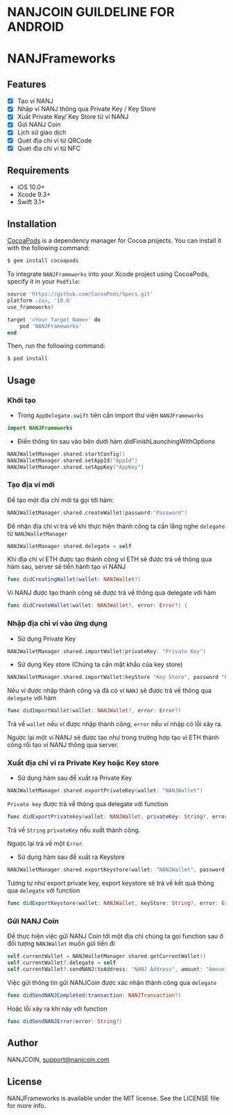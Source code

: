 # NANJCOIN GUILDELINE FOR ANDROID


# NANJFrameworks


## Features

- [x] Tạo ví NANJ
- [x] Nhập ví NANJ thông qua Private Key / Key Store
- [x] Xuất Private Key/ Key Store từ ví NANJ
- [x] Gửi NANJ Coin
- [x] Lịch sử giao dịch
- [x] Quét địa chỉ ví từ QRCode
- [x] Quét địa chỉ ví từ NFC

## Requirements
- iOS 10.0+
- Xcode 9.3+
- Swift 3.1+

## Installation
[CocoaPods](http://cocoapods.org) is a dependency manager for Cocoa projects. You can install it with the following command:

```bash
$ gem install cocoapods
```

To integrate `NANJFrameworks` into your Xcode project using CocoaPods, specify it in your `Podfile`:

```ruby
source 'https://github.com/CocoaPods/Specs.git'
platform :ios, '10.0'
use_frameworks!

target '<Your Target Name>' do
    pod 'NANJFrameworks'
end
```

Then, run the following command:

```bash
$ pod install
```

## Usage
### Khởi tạo
- Trong `AppDelegate.swift` tiên cần import thư viện `NANJFrameworks`
```swift
import NANJFrameworks
```
-  Điền thông tin sau vào bên dưới hàm didFinishLaunchingWithOptions
```swift
NANJWalletManager.shared.startConfig()
NANJWalletManager.shared.setAppId("AppId")
NANJWalletManager.shared.setAppKey("AppKey")
```

### Tạo địa ví mới
Để tạo một địa chỉ mới ta gọi tới hàm:
```swift
NANJWalletManager.shared.createWallet(password:"Password")
```

Để nhận địa chỉ ví trả về khi thực hiện thành công ta cần lắng nghe `delegate` từ `NANJWalletManager`
```swift
NANJWalletManager.shared.delegate = self
```
Khi địa chỉ ví ETH được tạo thành công ví ETH sẽ được trả về thông qua hàm sau, server sẽ tiến hành tạo ví NANJ
```swift
func didCreatingWallet(wallet: NANJWallet?)
```
Ví NANJ được tạo thành công sẽ được trả về thông qua delegate với hàm
```swift
func didCreateWallet(wallet: NANJWallet?, error: Error?) {
```

### Nhập địa chỉ ví vào ứng dụng
- Sử dụng Private Key
```swift
NANJWalletManager.shared.importWallet(privateKey: "Private Key")
```
- Sử dụng Key store (Chúng ta cần mật khẩu của key store)
```swift
NANJWalletManager.shared.importWallet(keyStore "Key Store", password "Password")
```

Nếu ví được nhập thành công và đã có ví `NANJ` sẽ đươc trả về thông qua `delegate` với hàm
```swift
func didImportWallet(wallet: NANJWallet?, error: Error?)
```
Trả về `wallet` nếu ví được nhập thành công,
`error` nếu ví nhập có lỗi xảy ra.

Ngược lại một ví NANJ sẽ được tạo như trong trường hợp tạo ví ETH thành công rồi tạo ví NANJ thông qua server.


### Xuất địa chỉ ví ra Private Key hoặc Key store
- Sử dụng hàm sau để xuất ra Private Key

```swift
NANJWalletManager.shared.exportPrivateKey(wallet: "NANJWallet")
```
`Private key` được trả về thông qua delegate với function
```swift
func didExportPrivatekey(wallet: NANJWallet, privateKey: String?, error: Error?, error: nil)
```
Trả về `String` `privateKey` nếu xuất thành công.

Ngược lại trả về một `Error`.
- Sử dụng hàm sau để xuất ra Keystore
```swift
NANJWalletManager.shared.exportKeystore(wallet: "NANJWallet", password: "Password")
```
Tương tự như export private key, export keystore sẽ trả về kết quả thông qua `delegate` với function
```swift
func didExportKeystore(wallet: NANJWallet, keyStore: String?, error: Error?)
```

### Gửi NANJ Coin
Để thực hiện việc gửi NANJ Coin tới một địa chỉ chúng ta gọi function sau ở đối tượng `NANJWallet` muốn gửi tiền đi
```swift
self.currentWallet = NANJWalletManager.shared.getCurrentWallet()
self.currentWallet?.delegate = self
self.currentWallet?.sendNANJ(toAddress: "NANJ Address", amount: "Amount send")
```
Việc gửi thông tin gửi NANJCoin được xác nhận thành công qua `delegate`
```swift
func didSendNANJCompleted(transaction: NANJTransaction?)
```

Hoặc lỗi xảy ra khi nảy với function
```swift
func didSendNANJError(error: String?)
```

## Author

NANJCOIN, support@nanjcoin.com

## License

NANJFrameworks is available under the MIT license. See the LICENSE file for more info.
